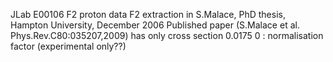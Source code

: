 JLab E00106 F2 proton data
F2 extraction in S.Malace, PhD thesis, Hampton University, December 2006
Published paper (S.Malace et al. Phys.Rev.C80:035207,2009) has only cross section
0.0175  0 : normalisation factor (experimental only??)

